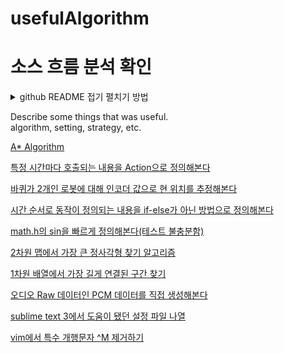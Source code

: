 # usefulAlgorithm

# 소스 흐름 분석 확인

<details>
<summary> github README 접기 펼치기 방법 </summary>
<div markdown="1">

* Hello World
> markdown here

<details>
<summary> 2단 접기도 가능합니다 </summary>

**inner** markdown **here** !!

</details>

</div>
</details>

Describe some things that was useful.  
algorithm, setting, strategy, etc.  

[A\* Algorithm](https://github.com/musicianZem/usefulAlgorithm/tree/master/A_Star_Algorithm)

[특정 시간마다 호출되는 내용을 Action으로 정의해본다](https://github.com/musicianZem/usefulAlgorithm/tree/master/Action_List)

[바퀴가 2개인 로봇에 대해 인코더 값으로 현 위치를 추정해본다](https://github.com/musicianZem/usefulAlgorithm/tree/master/Differential_Drive_2_Wheel_Encoder)

[시간 순서로 동작이 정의되는 내용을 if-else가 아닌 방법으로 정의해본다](https://github.com/musicianZem/usefulAlgorithm/tree/master/Escape_else_if_programming)

[math.h의 sin을 빠르게 정의해본다(테스트 불충분함)](https://github.com/musicianZem/usefulAlgorithm/tree/master/Fast_Sin_Function)

[2차원 맵에서 가장 큰 정사각형 찾기 알고리즘](https://github.com/musicianZem/usefulAlgorithm/tree/master/Find_Biggest_Square)

[1차원 배열에서 가장 길게 연결된 구간 찾기](https://github.com/musicianZem/usefulAlgorithm/tree/master/Find_Longest_Continuous_Subsequence)

[오디오 Raw 데이터인 PCM 데이터를 직접 생성해본다](https://github.com/musicianZem/usefulAlgorithm/tree/master/Generate_PCM_Raw_Data)

[sublime text 3에서 도움이 됐던 설정 파일 나열](https://github.com/musicianZem/usefulAlgorithm/tree/master/SublimeText_Settings)

[vim에서 특수 개행문자 ^M 제거하기](https://github.com/musicianZem/usefulAlgorithm/tree/master/vim_%EA%B0%9C%ED%96%89%EB%AC%B8%EC%9E%90%EC%A0%9C%EA%B1%B0)
